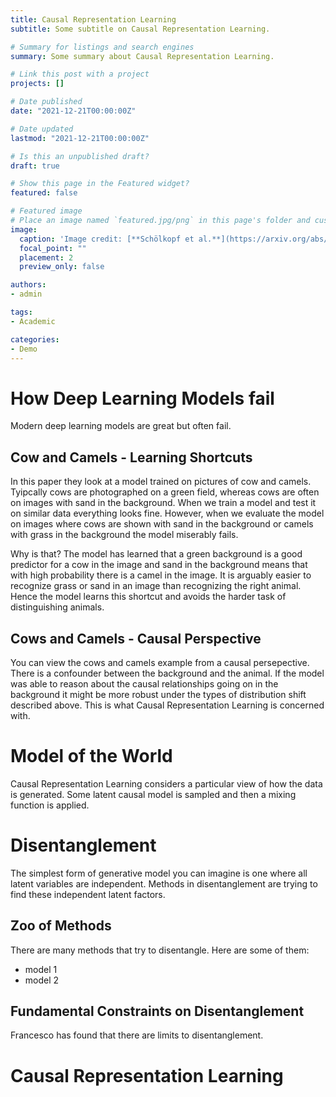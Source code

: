 ```yaml
---
title: Causal Representation Learning
subtitle: Some subtitle on Causal Representation Learning.

# Summary for listings and search engines
summary: Some summary about Causal Representation Learning.

# Link this post with a project
projects: []

# Date published
date: "2021-12-21T00:00:00Z"

# Date updated
lastmod: "2021-12-21T00:00:00Z"

# Is this an unpublished draft?
draft: true

# Show this page in the Featured widget?
featured: false

# Featured image
# Place an image named `featured.jpg/png` in this page's folder and customize its options here.
image:
  caption: 'Image credit: [**Schölkopf et al.**](https://arxiv.org/abs/2102.11107)'
  focal_point: ""
  placement: 2
  preview_only: false

authors:
- admin

tags:
- Academic

categories:
- Demo
---
```


# How Deep Learning Models fail

Modern deep learning models are great but often fail.

## Cow and Camels - Learning Shortcuts

In this paper they look at a model trained on pictures of cow and camels. 
Tyipcally cows are photographed on a green field, whereas cows are often on images with sand in the background.
When we train a model and test it on similar data everything looks fine.
However, when we evaluate the model on images where cows are shown with sand in the background or camels with grass in the background the model miserably fails.

Why is that?
The model has learned that a green background is a good predictor for a cow in the image and sand in the background means that with high probability there is a camel in the image.
It is arguably easier to recognize grass or sand in an image than recognizing the right animal.
Hence the model learns this shortcut and avoids the harder task of distinguishing animals.


## Cows and Camels - Causal Perspective

You can view the cows and camels example from a causal persepective.
There is a confounder between the background and the animal.
If the model was able to reason about the causal relationships going on in the background it might be more robust under the types of distribution shift described above.
This is what Causal Representation Learning is concerned with.

# Model of the World

Causal Representation Learning considers a particular view of how the data is generated.
Some latent causal model is sampled and then a mixing function is applied.

# Disentanglement

The simplest form of generative model you can imagine is one where all latent variables are independent.
Methods in disentanglement are trying to find these independent latent factors.

## Zoo of Methods

There are many methods that try to disentangle.
Here are some of them:
- model 1
- model 2

## Fundamental Constraints on Disentanglement

Francesco has found that there are limits to disentanglement.

# Causal Representation Learning
